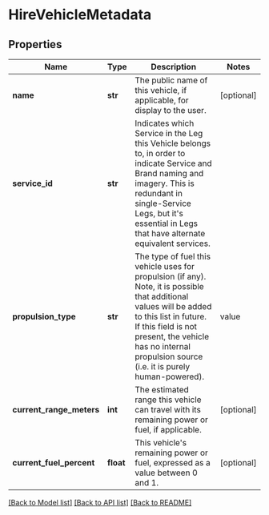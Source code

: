 # HireVehicleMetadata

## Properties
Name | Type | Description | Notes
------------ | ------------- | ------------- | -------------
**name** | **str** | The public name of this vehicle, if applicable, for display to the user. | [optional] 
**service_id** | **str** | Indicates which Service in the Leg this Vehicle belongs to, in order to indicate Service and Brand naming and imagery. This is redundant in single-Service Legs, but it&#x27;s essential in Legs that have alternate equivalent services.  | 
**propulsion_type** | **str** | The type of fuel this vehicle uses for propulsion (if any). Note, it is possible that additional values will be added to this list in future. If this field is not present, the vehicle has no internal propulsion source (i.e. it is purely human-powered).  | value | description | | ----- | ----------------- | | electric | Powered by battery-powered electric motor - either entirely using a throttle, or as assistance to human power | | combustion | Powered by gasoline combustion engine |  | [optional] 
**current_range_meters** | **int** | The estimated range this vehicle can travel with its remaining power or fuel, if applicable. | [optional] 
**current_fuel_percent** | **float** | This vehicle&#x27;s remaining power or fuel, expressed as a value between 0 and 1. | [optional] 

[[Back to Model list]](../README.md#documentation-for-models) [[Back to API list]](../README.md#documentation-for-api-endpoints) [[Back to README]](../README.md)


